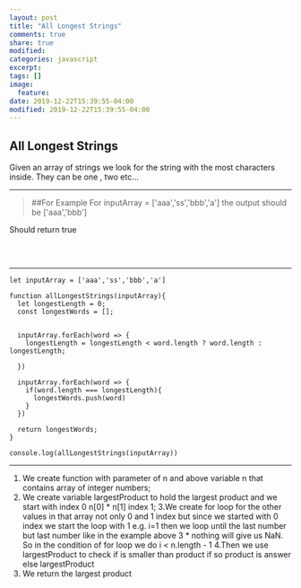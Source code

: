 ```yaml
---
layout: post
title: "All Longest Strings"
comments: true
share: true
modified:
categories: javascript
excerpt:
tags: []
image:
  feature:
date: 2019-12-22T15:39:55-04:00
modified: 2019-12-22T15:39:55-04:00
---
```


## All Longest Strings

 Given an array of strings we look for the string with the most characters inside. They can be one , two etc...
___

> ##For Example
For  inputArray = ['aaa','ss','bbb','a'] the output should be ['aaa','bbb']<br>

Should return true<br>
##
<br>

___


~~~
let inputArray = ['aaa','ss','bbb','a']

function allLongestStrings(inputArray){
  let longestLength = 0;
  const longestWords = [];
  
  
  inputArray.forEach(word => {
    longestLength = longestLength < word.length ? word.length : longestLength;
    
  })
  
  inputArray.forEach(word => {
    if(word.length === longestLength){
      longestWords.push(word)
    }
  })
  
  return longestWords;
}

console.log(allLongestStrings(inputArray))

~~~

___

1. We create function with parameter of n and above variable n that contains array of integer numbers;
2. We create variable largestProduct to hold the largest product and we start with index 0 n[0] * n[1] index 1;
3.We create for loop for the other values in that array not only 0 and 1 index but since we started with 0 index we start the loop with 1 e.g. i=1 then we loop until the last number but last number like in the example above 3 * nothing will give us NaN. So in the condition of for loop we do i < n.length - 1
4.Then we use largestProduct to check if is smaller than product if so product is answer else largestProduct
5. We return the largest product